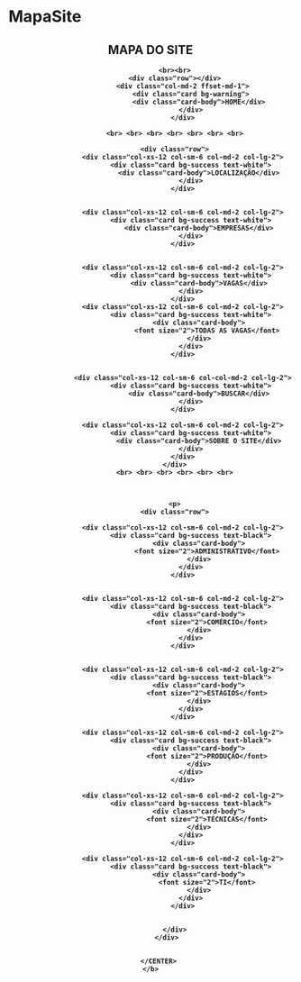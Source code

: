 # MapaSite


<html>

<head>
    <title>Mapa do Site</title>
    <meta charset="utf-8">
    <meta name="viewport" content="width=device-width, initial-scale=1">
    <link rel="stylesheet" href="https://maxcdn.bootstrapcdn.com/bootstrap/4.5.2/css/bootstrap.min.css">
    <script src="https://ajax.googleapis.com/ajax/libs/jquery/3.5.1/jquery.min.js"></script>
    <script src="https://cdnjs.cloudflare.com/ajax/libs/popper.js/1.16.0/umd/popper.min.js"></script>
    <script src="https://maxcdn.bootstrapcdn.com/bootstrap/4.5.2/js/bootstrap.min.js"></script>
</head>

<body>
    <b>
        <CENTER>
            <div class="container">
                <h2>MAPA DO SITE</h2>

                <br><br>
                <div class="row"></div>
                    <div class="col-md-2 ffset-md-1">
                        <div class="card bg-warning">
                            <div class="card-body">HOME</div>
                        </div>
                    </div>
                
                <br> <br> <br> <br> <br> <br> <br>

                <div class="row">
                    <div class="col-xs-12 col-sm-6 col-md-2 col-lg-2">
                        <div class="card bg-success text-white">
                            <div class="card-body">LOCALIZAÇÃO</div>
                        </div>
                    </div>


                    <div class="col-xs-12 col-sm-6 col-md-2 col-lg-2">
                        <div class="card bg-success text-white">
                            <div class="card-body">EMPRESAS</div>
                        </div>
                    </div>


                    <div class="col-xs-12 col-sm-6 col-md-2 col-lg-2">
                        <div class="card bg-success text-white">
                            <div class="card-body">VAGAS</div>
                        </div>
                    </div>
                    <div class="col-xs-12 col-sm-6 col-md-2 col-lg-2">
                        <div class="card bg-success text-white">
                            <div class="card-body">
                                <font size="2">TODAS AS VAGAS</font>
                            </div>
                        </div>
                    </div>


                    <div class="col-xs-12 col-sm-6 col-col-md-2 col-lg-2">
                        <div class="card bg-success text-white">
                            <div class="card-body">BUSCAR</div>
                        </div>
                    </div>

                    <div class="col-xs-12 col-sm-6 col-md-2 col-lg-2">
                        <div class="card bg-success text-white">
                            <div class="card-body">SOBRE O SITE</div>
                        </div>
                    </div>
                </div>
                <br> <br> <br> <br> <br> <br>



                <p>
                <div class="row">

                    <div class="col-xs-12 col-sm-6 col-md-2 col-lg-2">
                        <div class="card bg-success text-black">
                            <div class="card-body">
                                <font size="2">ADMINISTRATIVO</font>
                            </div>
                        </div>
                    </div>


                    <div class="col-xs-12 col-sm-6 col-md-2 col-lg-2">
                        <div class="card bg-success text-black">
                            <div class="card-body">
                                <font size="2">COMÉRCIO</font>
                            </div>
                        </div>
                    </div>


                    <div class="col-xs-12 col-sm-6 col-md-2 col-lg-2">
                        <div class="card bg-success text-black">
                            <div class="card-body">
                                <font size="2">ESTÁGIOS</font>
                            </div>
                        </div>
                    </div>

                    <div class="col-xs-12 col-sm-6 col-md-2 col-lg-2">
                        <div class="card bg-success text-black">
                            <div class="card-body">
                                <font size="2">PRODUÇÃO</font>
                            </div>
                        </div>
                    </div>

                    <div class="col-xs-12 col-sm-6 col-md-2 col-lg-2">
                        <div class="card bg-success text-black">
                            <div class="card-body">
                                <font size="2">TÉCNICAS</font>
                            </div>
                        </div>
                    </div>

                    <div class="col-xs-12 col-sm-6 col-md-2 col-lg-2">
                        <div class="card bg-success text-black">
                            <div class="card-body">
                                <font size="2">TI</font>
                            </div>
                        </div>
                    </div>


                </div>
            </div>
        

        </CENTER>
    </b>
</body>

</html>
